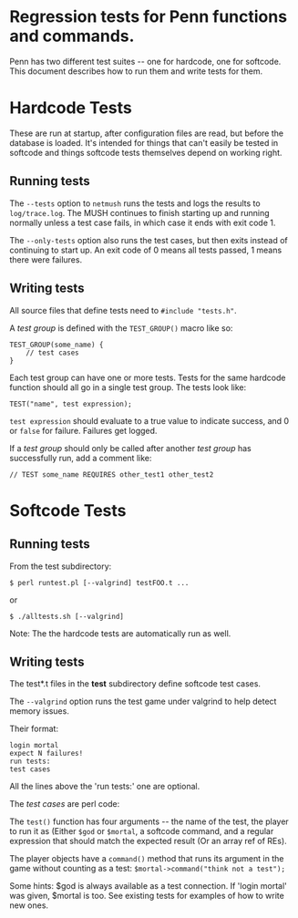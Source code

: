 # Regression tests for Penn functions and commands.

Penn has two different test suites -- one for hardcode, one for softcode. This document describes how to run them and write tests for them.

# Hardcode Tests

These are run at startup, after configuration files are read, but before the database is loaded. It's intended for things that can't easily be tested in softcode and things softcode tests themselves depend on working right.

## Running tests

The `--tests` option to `netmush` runs the tests and logs the results to `log/trace.log`. The MUSH continues to finish starting up and running normally unless a test case fails, in which case it ends with exit code 1.

The `--only-tests` option also runs the test cases, but then exits instead of continuing to start up. An exit code of 0 means all tests passed, 1 means there were failures.

## Writing tests

All source files that define tests need to `#include "tests.h"`.

A *test group* is defined with the `TEST_GROUP()` macro like so:

    TEST_GROUP(some_name) {
        // test cases
    }

Each test group can have one or more tests. Tests for the same hardcode function should all go in a single test group. The tests look like:

    TEST("name", test expression);

`test expression` should evaluate to a true value to indicate success, and 0 or `false` for failure. Failures get logged.

If a *test group* should only be called after another *test group* has successfully run, add a comment like:

    // TEST some_name REQUIRES other_test1 other_test2

# Softcode Tests

## Running tests

From the test subdirectory:

    $ perl runtest.pl [--valgrind] testFOO.t ...

or     

    $ ./alltests.sh [--valgrind]

Note: The the hardcode tests are automatically run as well.

## Writing tests

The test*.t files in the **test** subdirectory define softcode test cases.

The `--valgrind` option runs the test game under valgrind to help detect memory issues.

Their format:

    login mortal
    expect N failures!
    run tests:
    test cases

All the lines above the 'run tests:' one are optional. 

The *test cases* are perl code:

The `test()` function has four arguments -- the name of the test, the player to run it as (Either `$god` or `$mortal`, a softcode command, and a regular expression that should match the expected result (Or an array ref of REs).

The player objects have a `command()` method that runs its argument in the game without counting as a test: `$mortal->command("think not a test");`

Some hints: $god is always available as a test connection. If 'login mortal' was given, $mortal is too. See existing tests for examples of how to write new ones.


